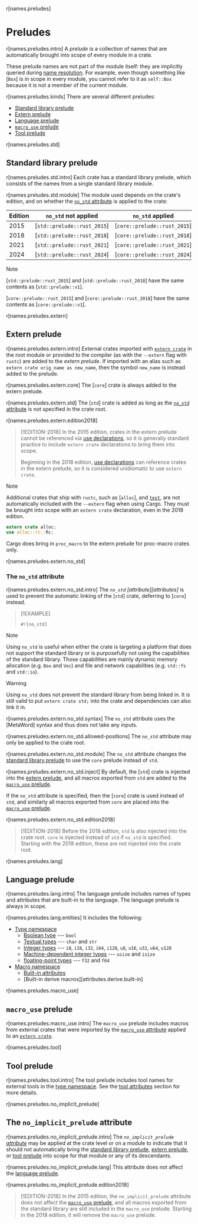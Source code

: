 r[names.preludes]
# Preludes

r[names.preludes.intro]
A *prelude* is a collection of names that are automatically brought into scope
of every module in a crate.

These prelude names are not part of the module itself: they are implicitly
queried during [name resolution]. For example, even though something like
[`Box`] is in scope in every module, you cannot refer to it as `self::Box`
because it is not a member of the current module.

r[names.preludes.kinds]
There are several different preludes:

- [Standard library prelude]
- [Extern prelude]
- [Language prelude]
- [`macro_use` prelude]
- [Tool prelude]

r[names.preludes.std]
## Standard library prelude

r[names.preludes.std.intro]
Each crate has a standard library prelude, which consists of the names from a single standard library module.

r[names.preludes.std.module]
The module used depends on the crate's edition, and on whether the [`no_std` attribute] is applied to the crate:

Edition | `no_std` not applied        | `no_std` applied
--------| --------------------------- | ----------------------------
2015    | [`std::prelude::rust_2015`] | [`core::prelude::rust_2015`]
2018    | [`std::prelude::rust_2018`] | [`core::prelude::rust_2018`]
2021    | [`std::prelude::rust_2021`] | [`core::prelude::rust_2021`]
2024    | [`std::prelude::rust_2024`] | [`core::prelude::rust_2024`]

> [!NOTE]
> [`std::prelude::rust_2015`] and [`std::prelude::rust_2018`] have the same contents as [`std::prelude::v1`].
>
> [`core::prelude::rust_2015`] and [`core::prelude::rust_2018`] have the same contents as [`core::prelude::v1`].

r[names.preludes.extern]
## Extern prelude

r[names.preludes.extern.intro]
External crates imported with [`extern crate`] in the root module or provided
to the compiler (as with the `--extern` flag with `rustc`) are added to the
*extern prelude*. If imported with an alias such as `extern crate orig_name as
new_name`, then the symbol `new_name` is instead added to the prelude.

r[names.preludes.extern.core]
The [`core`] crate is always added to the extern prelude.

r[names.preludes.extern.std]
The [`std`] crate is added as long as the [`no_std` attribute] is not specified in the crate root.

r[names.preludes.extern.edition2018]
> [!EDITION-2018]
> In the 2015 edition, crates in the extern prelude cannot be referenced via [use declarations], so it is generally standard practice to include `extern crate` declarations to bring them into scope.
>
> Beginning in the 2018 edition, [use declarations] can reference crates in the extern prelude, so it is considered unidiomatic to use `extern crate`.

> [!NOTE]
> Additional crates that ship with `rustc`, such as [`alloc`], and [`test`](mod@test), are not automatically included with the `--extern` flag when using Cargo. They must be brought into scope with an `extern crate` declaration, even in the 2018 edition.
>
> ```rust
> extern crate alloc;
> use alloc::rc::Rc;
> ```
>
> Cargo does bring in `proc_macro` to the extern prelude for proc-macro crates only.

<!--
See https://github.com/rust-lang/rust/issues/57288 for more about the
alloc/test limitation.
-->

r[names.preludes.extern.no_std]
### The `no_std` attribute

r[names.preludes.extern.no_std.intro]
The *`no_std` [attribute][attributes]* is used to prevent the automatic linking of the [`std`] crate, deferring to [`core`] instead.

> [!EXAMPLE]
> <!-- ignore: test infrastructure can't handle no_std -->
> ```rust,ignore
> #![no_std]
> ```

> [!NOTE]
> Using `no_std` is useful when either the crate is targeting a platform that does not support the standard library or is purposefully not using the capabilities of the standard library. Those capabilities are mainly dynamic memory allocation (e.g. `Box` and `Vec`) and file and network capabilities (e.g. `std::fs` and `std::io`).

> [!WARNING]
> Using `no_std` does not prevent the standard library from being linked in. It is still valid to put `extern crate std;` into the crate and dependencies can also link it in.

r[names.preludes.extern.no_std.syntax]
The `no_std` attribute uses the [MetaWord] syntax and thus does not take any inputs.

r[names.preludes.extern.no_std.allowed-positions]
The `no_std` attribute may only be applied to the crate root.


r[names.preludes.extern.no_std.module]
The `no_std` attribute changes the [standard library prelude] to use the `core` prelude instead of `std`.

r[names.preludes.extern.no_std.inject]
By default, the [`std`] crate is injected into the [extern prelude], and all macros exported from `std` are added to the [`macro_use` prelude].

If the `no_std` attribute is specified, then the [`core`] crate is used instead of `std`, and similarly all macros exported from `core` are placed into the [`macro_use` prelude].

r[names.preludes.extern.no_std.edition2018]
> [!EDITION-2018]
> Before the 2018 edition, `std` is also injected into the crate root. `core` is injected instead of `std` if `no_std` is specified. Starting with the 2018 edition, these are not injected into the crate root.

r[names.preludes.lang]
## Language prelude

r[names.preludes.lang.intro]
The language prelude includes names of types and attributes that are built-in
to the language. The language prelude is always in scope.

r[names.preludes.lang.entities]
It includes the following:

* [Type namespace]
    * [Boolean type] --- `bool`
    * [Textual types] --- `char` and `str`
    * [Integer types] --- `i8`, `i16`, `i32`, `i64`, `i128`, `u8`, `u16`, `u32`, `u64`, `u128`
    * [Machine-dependent integer types] --- `usize` and `isize`
    * [floating-point types] --- `f32` and `f64`
* [Macro namespace]
    * [Built-in attributes]
    * [Built-in derive macros][attributes.derive.built-in]

r[names.preludes.macro_use]
## `macro_use` prelude

r[names.preludes.macro_use.intro]
The `macro_use` prelude includes macros from external crates that were
imported by the [`macro_use` attribute] applied to an [`extern crate`].

r[names.preludes.tool]
## Tool prelude

r[names.preludes.tool.intro]
The tool prelude includes tool names for external tools in the [type
namespace]. See the [tool attributes] section for more details.

r[names.preludes.no_implicit_prelude]
## The `no_implicit_prelude` attribute

r[names.preludes.no_implicit_prelude.intro]
The *`no_implicit_prelude` [attribute]* may be applied at the crate level or
on a module to indicate that it should not automatically bring the [standard
library prelude], [extern prelude], or [tool prelude] into scope for that
module or any of its descendants.

r[names.preludes.no_implicit_prelude.lang]
This attribute does not affect the [language prelude].

r[names.preludes.no_implicit_prelude.edition2018]
> [!EDITION-2018]
> In the 2015 edition, the `no_implicit_prelude` attribute does not affect the [`macro_use` prelude], and all macros exported from the standard library are still included in the `macro_use` prelude. Starting in the 2018 edition, it will remove the `macro_use` prelude.

[`extern crate`]: ../items/extern-crates.md
[`macro_use` attribute]: ../macros-by-example.md#the-macro_use-attribute
[`macro_use` prelude]: #macro_use-prelude
[`no_std` attribute]: #the-no_std-attribute
[attribute]: ../attributes.md
[Boolean type]: ../types/boolean.md
[Built-in attributes]: ../attributes.md#built-in-attributes-index
[extern prelude]: #extern-prelude
[floating-point types]: ../types/numeric.md#floating-point-types
[Integer types]: ../types/numeric.md#integer-types
[Language prelude]: #language-prelude
[Machine-dependent integer types]: ../types/numeric.md#machine-dependent-integer-types
[Macro namespace]: namespaces.md
[name resolution]: name-resolution.md
[Standard library prelude]: #standard-library-prelude
[Textual types]: ../types/textual.md
[tool attributes]: ../attributes.md#tool-attributes
[Tool prelude]: #tool-prelude
[Type namespace]: namespaces.md
[use declarations]: ../items/use-declarations.md
